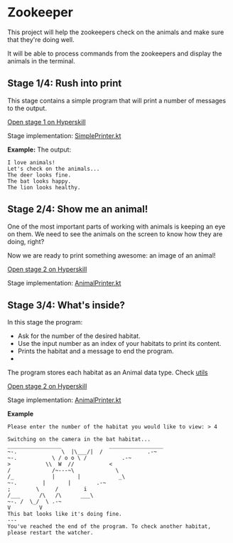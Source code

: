 # Zookeeper

This project will help the zookeepers check on the animals and
make sure that they're doing well.

It will be able to process commands from the zookeepers and display
the animals in the terminal.

## Stage 1/4: Rush into print

This stage contains a simple program that will print a number of
messages to the output.

[Open stage 1 on Hyperskill](https://hyperskill.org/projects/196/stages/975/implement)

Stage implementation: [SimplePrinter.kt](app/src/main/kotlin/zookeeper/SimplePrinter.kt)

**Example:**
    The output:

    I love animals!
    Let's check on the animals...
    The deer looks fine.
    The bat looks happy.
    The lion looks healthy.

## Stage 2/4: Show me an animal!

One of the most important parts of working with animals is keeping an eye on them. 
We need to see the animals on the screen to know how they are doing, right? 

Now we are ready to print something awesome: an image of an animal!

[Open stage 2 on Hyperskill](https://hyperskill.org/projects/196/stages/976/implement)

Stage implementation: [AnimalPrinter.kt](app/src/main/kotlin/zookeeper/AnimalPrinter.kt)


## Stage 3/4: What's inside?

In this stage the program:

- Ask for the number of the desired habitat.
- Use the input number as an index of your habitats to print its content.
- Prints the habitat and a message to end the program.
- 
The program stores each habitat as an Animal data type. Check [utils](app/src/main/kotlin/utils)

[Open stage 2 on Hyperskill](https://hyperskill.org/projects/196/stages/977/implement)

Stage implementation: [AnimalPrinter.kt](app/src/main/kotlin/zookeeper/AnimalPrinter.kt)

**Example**

    Please enter the number of the habitat you would like to view: > 4
    
    Switching on the camera in the bat habitat...
    _________________               _________________
    ~-.              \  |\___/|  /              .-~
    ~-.           \ / o o \ /           .-~
    >           \\  W  //           <
    /             /~---~\             \
    /_            |       |            _\
    ~-.        |       |        .-~
    ;        \     /        i
    /___      /\   /\      ___\
    ~-. /  \_/  \ .-~
    V         V
    This bat looks like it's doing fine.
    ---
    You've reached the end of the program. To check another habitat, please restart the watcher.

